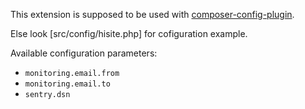 This extension is supposed to be used with [composer-config-plugin].

Else look [src/config/hisite.php] for cofiguration example.

Available configuration parameters:

- `monitoring.email.from`
- `monitoring.email.to`
- `sentry.dsn`

[composer-config-plugin]:   https://github.com/hiqdev/composer-config-plugin
